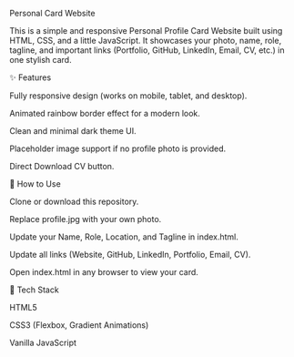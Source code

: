 Personal Card Website

This is a simple and responsive Personal Profile Card Website built using HTML, CSS, and a little JavaScript.
It showcases your photo, name, role, tagline, and important links (Portfolio, GitHub, LinkedIn, Email, CV, etc.) in one stylish card.

✨ Features

Fully responsive design (works on mobile, tablet, and desktop).

Animated rainbow border effect for a modern look.

Clean and minimal dark theme UI.

Placeholder image support if no profile photo is provided.

Direct Download CV button.

🚀 How to Use

Clone or download this repository.

Replace profile.jpg with your own photo.

Update your Name, Role, Location, and Tagline in index.html.

Update all links (Website, GitHub, LinkedIn, Portfolio, Email, CV).

Open index.html in any browser to view your card.

📌 Tech Stack

HTML5

CSS3 (Flexbox, Gradient Animations)

Vanilla JavaScript

